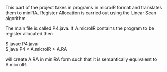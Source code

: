 This part of the project takes in programs in microIR format and translates them to miniRA. Register Allocation is carried out using the Linear Scan algorithm.

The main file is called P4.java. If A.microIR contains the program to be register allocated then

$ javac P4.java  
$ java P4 < A.microIR > A.RA  

will create A.RA in miniRA form such that it is semantically equivalent to A.microIR.
